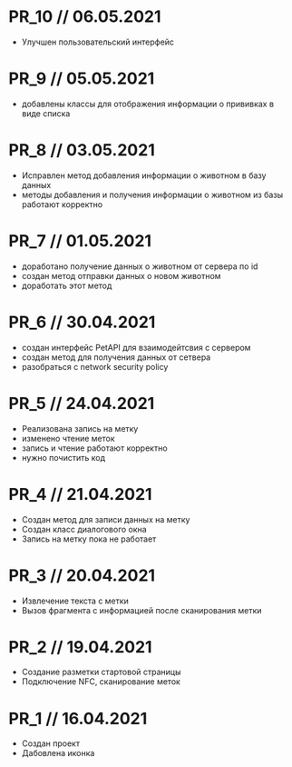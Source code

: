 # PR_10 // 06.05.2021

- Улучшен пользовательский интерфейс

# PR_9 // 05.05.2021

- добавлены классы для отображения информации о прививках в виде списка

# PR_8 // 03.05.2021

- Исправлен метод добавления информации о животном в базу данных
- методы добавления и получения информации о животном из базы работают корректно

# PR_7 // 01.05.2021

- доработано получение данных о животном от сервера по id
- создан метод отправки данных о новом животном
- доработать этот метод

# PR_6 // 30.04.2021

- создан интерфейс PetAPI для взаимодейтсвия с сервером
- создан метод для получения данных от сетвера
- разобраться с network security policy

# PR_5 // 24.04.2021

- Реализована запись на метку
- изменено чтение меток
- запись и чтение работают корректно
- нужно почистить код

# PR_4 // 21.04.2021

- Создан метод для записи данных на метку
- Создан класс диалогового окна
- Запись на метку пока не работает

# PR_3 // 20.04.2021

- Извлечение текста с метки
- Вызов фрагмента с информацией после сканирования метки

# PR_2 // 19.04.2021

- Создание разметки стартовой страницы
- Подключение NFC, сканирование меток

# PR_1 // 16.04.2021

- Создан проект
- Дабовлена иконка